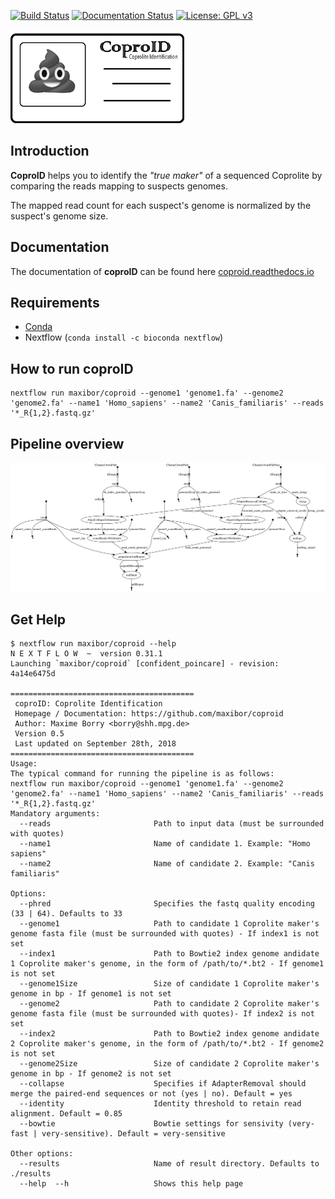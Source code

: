 [![Build Status](https://travis-ci.org/maxibor/coproID.svg?branch=master)](https://travis-ci.org/maxibor/coproID)   [![Documentation Status](https://readthedocs.org/projects/coproid/badge/?version=latest)](https://coproid.readthedocs.io/en/latest/?badge=latest) [![License: GPL v3](https://img.shields.io/badge/License-GPL%20v3-blue.svg)](https://www.gnu.org/licenses/gpl-3.0)

<img src="img/logo.png" height="150">  

## Introduction
**CoproID** helps you to identify the *"true maker"* of a sequenced Coprolite by comparing the reads mapping to suspects genomes.

The mapped read count for each suspect's genome is normalized by the suspect's genome size.  


## Documentation

The documentation of **coproID** can be found here [coproid.readthedocs.io](https://coproid.readthedocs.io)

## Requirements
- [Conda](https://conda.io/miniconda.html)
- Nextflow (`conda install -c bioconda nextflow`)

## How to run coproID

```
nextflow run maxibor/coproid --genome1 'genome1.fa' --genome2 'genome2.fa' --name1 'Homo_sapiens' --name2 'Canis_familiaris' --reads '*_R{1,2}.fastq.gz'
```

## Pipeline overview

![](img/dag.png)

## Get Help

```
$ nextflow run maxibor/coproid --help
N E X T F L O W  ~  version 0.31.1
Launching `maxibor/coproid` [confident_poincare] - revision: 4a14e6475d

=========================================
 coproID: Coprolite Identification
 Homepage / Documentation: https://github.com/maxibor/coproid
 Author: Maxime Borry <borry@shh.mpg.de>
 Version 0.5
 Last updated on September 28th, 2018
=========================================
Usage:
The typical command for running the pipeline is as follows:
nextflow run maxibor/coproid --genome1 'genome1.fa' --genome2 'genome2.fa' --name1 'Homo_sapiens' --name2 'Canis_familiaris' --reads '*_R{1,2}.fastq.gz'
Mandatory arguments:
  --reads                       Path to input data (must be surrounded with quotes)
  --name1                       Name of candidate 1. Example: "Homo sapiens"
  --name2                       Name of candidate 2. Example: "Canis familiaris"

Options:
  --phred                       Specifies the fastq quality encoding (33 | 64). Defaults to 33
  --genome1                     Path to candidate 1 Coprolite maker's genome fasta file (must be surrounded with quotes) - If index1 is not set
  --index1                      Path to Bowtie2 index genome andidate 1 Coprolite maker's genome, in the form of /path/to/*.bt2 - If genome1 is not set
  --genome1Size                 Size of candidate 1 Coprolite maker's genome in bp - If genome1 is not set
  --genome2                     Path to candidate 2 Coprolite maker's genome fasta file (must be surrounded with quotes)- If index2 is not set
  --index2                      Path to Bowtie2 index genome andidate 2 Coprolite maker's genome, in the form of /path/to/*.bt2 - If genome2 is not set
  --genome2Size                 Size of candidate 2 Coprolite maker's genome in bp - If genome2 is not set
  --collapse                    Specifies if AdapterRemoval should merge the paired-end sequences or not (yes | no). Default = yes
  --identity                    Identity threshold to retain read alignment. Default = 0.85
  --bowtie                      Bowtie settings for sensivity (very-fast | very-sensitive). Default = very-sensitive

Other options:
  --results                     Name of result directory. Defaults to ./results
  --help  --h                   Shows this help page
```
